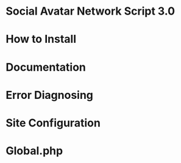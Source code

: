 # Social Avatar Network Script 3.0

# How to Install

# Documentation

# Error Diagnosing

# Site Configuration

# Global.php

